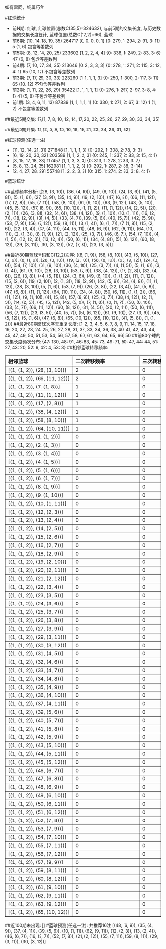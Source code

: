 <!-- 
.. title: 大乐透11128期(2011-10-31)数据分析报告
.. slug: dlott-11128-2011-10-31-report
.. date: 2011-11-01 08:00:00 UTC+08:00
.. tags: Lottery
.. link: 
.. description: 
.. type: text
-->

如有雷同，纯属巧合

<!-- TEASER_END-->

#红球统计

- 前N期: 红球, 红球位置(总数C(35,5)=324632), 与前5期的交集长度, 与历史数据的交集长度统计, 蓝球位置(总数C(12,2)=66), 蓝球
- 前6期: (10, 14, 18, 19, 35) 264717 [0, 0, 0, 0, 1] {0: 279, 1: 294, 2: 91, 3: 11} 5 (1, 6) 包含等差数列
- 前5期: (8, 12, 14, 20, 25) 233602 [1, 2, 2, 4, 4] {0: 338, 1: 249, 2: 83, 3: 6} 47 (6, 8) 包含等差数列
- 前4期: (7, 10, 27, 34, 35) 213646 [0, 2, 3, 3, 3] {0: 278, 1: 271, 2: 115, 3: 12, 4: 1} 65 (10, 12) 不包含等差数列
- 前3期: (7, 17, 29, 30, 33) 223260 [1, 1, 1, 1, 3] {0: 250, 1: 300, 2: 117, 3: 11} 65 (10, 12) 不包含等差数列
- 前2期: (1, 11, 22, 26, 29) 35422 [1, 1, 1, 1, 1] {0: 276, 1: 297, 2: 97, 3: 8, 4: 1} 41 (5, 8) 不包含等差数列
- 前1期: (3, 4, 6, 11, 13) 87839 [1, 1, 1, 1, 1] {0: 330, 1: 271, 2: 67, 3: 12} 1 (1, 2) 不包含等差数列

##最近5期交集:
17,[1, 7, 8, 10, 12, 14, 17, 20, 22, 25, 26, 27, 29, 30, 33, 34, 35]

##最近5期并集:
13,[2, 5, 9, 15, 16, 18, 19, 21, 23, 24, 28, 31, 32]

#红球预测(任选一注)

- [11, 12, 14, 21, 31] 271848 [1, 1, 1, 1, 3] {0: 292, 1: 308, 2: 78, 3: 3}
- [6, 19, 20, 30, 32] 203589 [1, 1, 2, 2, 3] {0: 245, 1: 337, 2: 83, 3: 15, 4: 1}
- [3, 15, 17, 18, 33] 117457 [1, 1, 3, 3, 3] {0: 313, 1: 278, 2: 83, 3: 7}
- [5, 8, 13, 24, 35] 162981 [1, 1, 1, 2, 3] {0: 292, 1: 287, 2: 88, 3: 14}
- [2, 4, 27, 28, 29] 55748 [1, 2, 2, 3, 3] {0: 315, 1: 274, 2: 83, 3: 8, 4: 1}

#蓝球统计

##蓝球频率分析:
[(28, (3, 10)), (36, (4, 10)), (49, (6, 10)), (24, (3, 6)), (41, (5, 8)), (5, (1, 6)), (27, (3, 9)), (35, (4, 9)), (19, (2, 10)), (47, (6, 8)), (66, (11, 12)), (17, (2, 8)), (55, (7, 11)), (58, (8, 10)), (61, (9, 10)), (63, (9, 12)), (43, (5, 10)), (45, (5, 12)), (57, (8, 9)), (65, (10, 12)), (1, (1, 2)), (11, (1, 12)), (14, (2, 5)), (20, (2, 11)), (26, (3, 8)), (32, (4, 6)), (38, (4, 12)), (9, (1, 10)), (10, (1, 11)), (16, (2, 7)), (18, (2, 9)), (31, (4, 5)), (33, (4, 7)), (39, (5, 6)), (40, (5, 7)), (42, (5, 9)), (53, (7, 9)), (56, (7, 12)), (59, (8, 11)), (3, (1, 4)), (6, (1, 7)), (7, (1, 8)), (15, (2, 6)), (22, (3, 4)), (37, (4, 11)), (44, (5, 11)), (48, (6, 9)), (62, (9, 11)), (64, (10, 11)), (2, (1, 3)), (8, (1, 9)), (21, (2, 12)), (25, (3, 7)), (46, (6, 7)), (54, (7, 10)), (4, (1, 5)), (12, (2, 3)), (13, (2, 4)), (50, (6, 11)), (34, (4, 8)), (51, (6, 12)), (60, (8, 12)), (29, (3, 11)), (30, (3, 12)), (52, (7, 8)), (23, (3, 5))]

##最近80期蓝球号码和C(12,2)次序:
[(8, (1, 9)), (58, (8, 10)), (43, (5, 10)), (27, (3, 9)), (8, (1, 9)), (28, (3, 10)), (19, (2, 10)), (58, (8, 10)), (63, (9, 12)), (24, (3, 6)), (54, (7, 10)), (61, (9, 10)), (36, (4, 10)), (25, (3, 7)), (4, (1, 5)), (5, (1, 6)), (3, (1, 4)), (61, (9, 10)), (28, (3, 10)), (53, (7, 9)), (38, (4, 12)), (17, (2, 8)), (32, (4, 6)), (26, (3, 8)), (44, (5, 11)), (24, (3, 6)), (49, (6, 10)), (1, (1, 2)), (11, (1, 12)), (15, (2, 6)), (19, (2, 10)), (2, (1, 3)), (18, (2, 9)), (42, (5, 9)), (34, (4, 8)), (11, (1, 12)), (28, (3, 10)), (5, (1, 6)), (53, (7, 9)), (26, (3, 8)), (22, (3, 4)), (41, (5, 8)), (47, (6, 8)), (11, (1, 12)), (64, (10, 11)), (34, (4, 8)), (50, (6, 11)), (1, (1, 2)), (66, (11, 12)), (9, (1, 10)), (41, (5, 8)), (57, (8, 9)), (25, (3, 7)), (38, (4, 12)), (2, (1, 3)), (14, (2, 5)), (45, (5, 12)), (42, (5, 9)), (7, (1, 8)), (6, (1, 7)), (58, (8, 10)), (33, (4, 7)), (66, (11, 12)), (60, (8, 12)), (31, (4, 5)), (20, (2, 11)), (50, (6, 11)), (56, (7, 12)), (23, (3, 5)), (40, (5, 7)), (51, (6, 12)), (61, (9, 10)), (27, (3, 9)), (45, (5, 12)), (5, (1, 6)), (47, (6, 8)), (65, (10, 12)), (65, (10, 12)), (41, (5, 8)), (1, (1, 2))]
##最近80期蓝球次序无重复长度:
[1, 2, 3, 4, 5, 6, 7, 8, 9, 11, 14, 15, 17, 18, 19, 20, 22, 23, 24, 25, 26, 27, 28, 31, 32, 33, 34, 36, 38, 40, 41, 42, 43, 44, 45, 47, 49, 50, 51, 53, 54, 56, 57, 58, 60, 61, 63, 64, 65, 66] 50
##前80个球的交集长度频次分布:
{47: 130, 48: 91, 46: 83, 45: 73, 49: 71, 50: 47, 44: 44, 51: 27, 43: 20, 52: 9, 42: 4, 53: 3}
##相邻蓝球转移频率:
<table border="1" class="table table-striped dataframe">
  <thead>
    <tr style="text-align: left;">
      <th style="min-width: 200px;">相邻蓝球</th>
      <th style="min-width: 200px;">二次转移频率</th>
      <th style="min-width: 200px;">三次转移频率</th>
    </tr>
  </thead>
  <tbody>
    <tr>
      <td>  [(1, (1, 2)), (28, (3, 10))]</td>
      <td> 2</td>
      <td> 0</td>
    </tr>
    <tr>
      <td> [(1, (1, 2)), (66, (11, 12))]</td>
      <td> 2</td>
      <td> 0</td>
    </tr>
    <tr>
      <td>    [(1, (1, 2)), (7, (1, 8))]</td>
      <td> 1</td>
      <td> 0</td>
    </tr>
    <tr>
      <td>  [(1, (1, 2)), (11, (1, 12))]</td>
      <td> 1</td>
      <td> 0</td>
    </tr>
    <tr>
      <td>   [(1, (1, 2)), (17, (2, 8))]</td>
      <td> 1</td>
      <td> 0</td>
    </tr>
    <tr>
      <td>  [(1, (1, 2)), (38, (4, 12))]</td>
      <td> 1</td>
      <td> 0</td>
    </tr>
    <tr>
      <td>  [(1, (1, 2)), (58, (8, 10))]</td>
      <td> 1</td>
      <td> 0</td>
    </tr>
    <tr>
      <td> [(1, (1, 2)), (64, (10, 11))]</td>
      <td> 1</td>
      <td> 0</td>
    </tr>
    <tr>
      <td>    [(1, (1, 2)), (1, (1, 2))]</td>
      <td> 0</td>
      <td> 0</td>
    </tr>
    <tr>
      <td>    [(1, (1, 2)), (2, (1, 3))]</td>
      <td> 0</td>
      <td> 0</td>
    </tr>
    <tr>
      <td>    [(1, (1, 2)), (3, (1, 4))]</td>
      <td> 0</td>
      <td> 0</td>
    </tr>
    <tr>
      <td>    [(1, (1, 2)), (4, (1, 5))]</td>
      <td> 0</td>
      <td> 0</td>
    </tr>
    <tr>
      <td>    [(1, (1, 2)), (5, (1, 6))]</td>
      <td> 0</td>
      <td> 0</td>
    </tr>
    <tr>
      <td>    [(1, (1, 2)), (6, (1, 7))]</td>
      <td> 0</td>
      <td> 0</td>
    </tr>
    <tr>
      <td>    [(1, (1, 2)), (8, (1, 9))]</td>
      <td> 0</td>
      <td> 0</td>
    </tr>
    <tr>
      <td>   [(1, (1, 2)), (9, (1, 10))]</td>
      <td> 0</td>
      <td> 0</td>
    </tr>
    <tr>
      <td>  [(1, (1, 2)), (10, (1, 11))]</td>
      <td> 0</td>
      <td> 0</td>
    </tr>
    <tr>
      <td>   [(1, (1, 2)), (12, (2, 3))]</td>
      <td> 0</td>
      <td> 0</td>
    </tr>
    <tr>
      <td>   [(1, (1, 2)), (13, (2, 4))]</td>
      <td> 0</td>
      <td> 0</td>
    </tr>
    <tr>
      <td>   [(1, (1, 2)), (14, (2, 5))]</td>
      <td> 0</td>
      <td> 0</td>
    </tr>
    <tr>
      <td>   [(1, (1, 2)), (15, (2, 6))]</td>
      <td> 0</td>
      <td> 0</td>
    </tr>
    <tr>
      <td>   [(1, (1, 2)), (16, (2, 7))]</td>
      <td> 0</td>
      <td> 0</td>
    </tr>
    <tr>
      <td>   [(1, (1, 2)), (18, (2, 9))]</td>
      <td> 0</td>
      <td> 0</td>
    </tr>
    <tr>
      <td>  [(1, (1, 2)), (19, (2, 10))]</td>
      <td> 0</td>
      <td> 0</td>
    </tr>
    <tr>
      <td>  [(1, (1, 2)), (20, (2, 11))]</td>
      <td> 0</td>
      <td> 0</td>
    </tr>
    <tr>
      <td>  [(1, (1, 2)), (21, (2, 12))]</td>
      <td> 0</td>
      <td> 0</td>
    </tr>
    <tr>
      <td>   [(1, (1, 2)), (22, (3, 4))]</td>
      <td> 0</td>
      <td> 0</td>
    </tr>
    <tr>
      <td>   [(1, (1, 2)), (23, (3, 5))]</td>
      <td> 0</td>
      <td> 0</td>
    </tr>
    <tr>
      <td>   [(1, (1, 2)), (24, (3, 6))]</td>
      <td> 0</td>
      <td> 0</td>
    </tr>
    <tr>
      <td>   [(1, (1, 2)), (25, (3, 7))]</td>
      <td> 0</td>
      <td> 0</td>
    </tr>
    <tr>
      <td>   [(1, (1, 2)), (26, (3, 8))]</td>
      <td> 0</td>
      <td> 0</td>
    </tr>
    <tr>
      <td>   [(1, (1, 2)), (27, (3, 9))]</td>
      <td> 0</td>
      <td> 0</td>
    </tr>
    <tr>
      <td>  [(1, (1, 2)), (29, (3, 11))]</td>
      <td> 0</td>
      <td> 0</td>
    </tr>
    <tr>
      <td>  [(1, (1, 2)), (30, (3, 12))]</td>
      <td> 0</td>
      <td> 0</td>
    </tr>
    <tr>
      <td>   [(1, (1, 2)), (31, (4, 5))]</td>
      <td> 0</td>
      <td> 0</td>
    </tr>
    <tr>
      <td>   [(1, (1, 2)), (32, (4, 6))]</td>
      <td> 0</td>
      <td> 0</td>
    </tr>
    <tr>
      <td>   [(1, (1, 2)), (33, (4, 7))]</td>
      <td> 0</td>
      <td> 0</td>
    </tr>
    <tr>
      <td>   [(1, (1, 2)), (34, (4, 8))]</td>
      <td> 0</td>
      <td> 0</td>
    </tr>
    <tr>
      <td>   [(1, (1, 2)), (35, (4, 9))]</td>
      <td> 0</td>
      <td> 0</td>
    </tr>
    <tr>
      <td>  [(1, (1, 2)), (36, (4, 10))]</td>
      <td> 0</td>
      <td> 0</td>
    </tr>
    <tr>
      <td>  [(1, (1, 2)), (37, (4, 11))]</td>
      <td> 0</td>
      <td> 0</td>
    </tr>
    <tr>
      <td>   [(1, (1, 2)), (39, (5, 6))]</td>
      <td> 0</td>
      <td> 0</td>
    </tr>
    <tr>
      <td>   [(1, (1, 2)), (40, (5, 7))]</td>
      <td> 0</td>
      <td> 0</td>
    </tr>
    <tr>
      <td>   [(1, (1, 2)), (41, (5, 8))]</td>
      <td> 0</td>
      <td> 0</td>
    </tr>
    <tr>
      <td>   [(1, (1, 2)), (42, (5, 9))]</td>
      <td> 0</td>
      <td> 0</td>
    </tr>
    <tr>
      <td>  [(1, (1, 2)), (43, (5, 10))]</td>
      <td> 0</td>
      <td> 0</td>
    </tr>
    <tr>
      <td>  [(1, (1, 2)), (44, (5, 11))]</td>
      <td> 0</td>
      <td> 0</td>
    </tr>
    <tr>
      <td>  [(1, (1, 2)), (45, (5, 12))]</td>
      <td> 0</td>
      <td> 0</td>
    </tr>
    <tr>
      <td>   [(1, (1, 2)), (46, (6, 7))]</td>
      <td> 0</td>
      <td> 0</td>
    </tr>
    <tr>
      <td>   [(1, (1, 2)), (47, (6, 8))]</td>
      <td> 0</td>
      <td> 0</td>
    </tr>
    <tr>
      <td>   [(1, (1, 2)), (48, (6, 9))]</td>
      <td> 0</td>
      <td> 0</td>
    </tr>
    <tr>
      <td>  [(1, (1, 2)), (49, (6, 10))]</td>
      <td> 0</td>
      <td> 0</td>
    </tr>
    <tr>
      <td>  [(1, (1, 2)), (50, (6, 11))]</td>
      <td> 0</td>
      <td> 0</td>
    </tr>
    <tr>
      <td>  [(1, (1, 2)), (51, (6, 12))]</td>
      <td> 0</td>
      <td> 0</td>
    </tr>
    <tr>
      <td>   [(1, (1, 2)), (52, (7, 8))]</td>
      <td> 0</td>
      <td> 0</td>
    </tr>
    <tr>
      <td>   [(1, (1, 2)), (53, (7, 9))]</td>
      <td> 0</td>
      <td> 0</td>
    </tr>
    <tr>
      <td>  [(1, (1, 2)), (54, (7, 10))]</td>
      <td> 0</td>
      <td> 0</td>
    </tr>
    <tr>
      <td>  [(1, (1, 2)), (55, (7, 11))]</td>
      <td> 0</td>
      <td> 0</td>
    </tr>
    <tr>
      <td>  [(1, (1, 2)), (56, (7, 12))]</td>
      <td> 0</td>
      <td> 0</td>
    </tr>
    <tr>
      <td>   [(1, (1, 2)), (57, (8, 9))]</td>
      <td> 0</td>
      <td> 0</td>
    </tr>
    <tr>
      <td>  [(1, (1, 2)), (59, (8, 11))]</td>
      <td> 0</td>
      <td> 0</td>
    </tr>
    <tr>
      <td>  [(1, (1, 2)), (60, (8, 12))]</td>
      <td> 0</td>
      <td> 0</td>
    </tr>
    <tr>
      <td>  [(1, (1, 2)), (61, (9, 10))]</td>
      <td> 0</td>
      <td> 0</td>
    </tr>
    <tr>
      <td>  [(1, (1, 2)), (62, (9, 11))]</td>
      <td> 0</td>
      <td> 0</td>
    </tr>
    <tr>
      <td>  [(1, (1, 2)), (63, (9, 12))]</td>
      <td> 0</td>
      <td> 0</td>
    </tr>
    <tr>
      <td> [(1, (1, 2)), (65, (10, 12))]</td>
      <td> 0</td>
      <td> 0</td>
    </tr>
  </tbody>
</table>
##近100期未出现:
[]
#蓝球预测(任选一注):
共推荐16注
[(48, (6, 9)), (35, (4, 9)), (37, (4, 11)), (39, (5, 6)), (10, (1, 11)), (62, (9, 11)), (12, (2, 3)), (13, (2, 4)), (46, (6, 7)), (16, (2, 7)), (52, (7, 8)), (21, (2, 12)), (55, (7, 11)), (59, (8, 11)), (29, (3, 11)), (30, (3, 12))]

